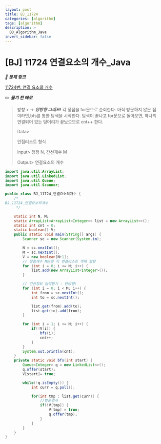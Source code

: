 ```yaml
---
layout: post
title: BJ_11724
categories: [algorithm]
tags: [algorithm]
description: >
  BJ_Algorithm_Java
invert_sidebar: false
---
```

# [BJ] 11724 연결요소의 개수_Java

 ***🏹 문제 링크***

[11724번: 연결 요소의 개수](https://www.acmicpc.net/problem/11724)

✏️ ***풀기 전 메모*** 

> 방향 x -> ***양방향 그래프!*** 
각 정점을 for문으로 순회한다. 
아직 방문하지 않은 점이라면,bfs를 통한 탐색을 시작한다. 
탐색이 끝나고 for문으로 돌아오면, 하나의 연결되어 있는 덩어리가 끝났으므로 cnt++ 한다.
> 
> 
> Data>
> 
> 인접리스트 형식
> 
> Input>
> 정점 N, 간선개수 M
> 
> Output>
> 연결요소의 개수 
> 

```java
import java.util.ArrayList;
import java.util.LinkedList;
import java.util.Queue;
import java.util.Scanner;

public class BJ_11724_연결요소의개수 {
	/*
BJ_11724_연결요소의개수 	
	 */	

	static int N, M; 
	static ArrayList<ArrayList<Integer>> list = new ArrayList<>();
	static int cnt = 0; 
	static boolean[] V; 
	public static void main(String[] args) {
		Scanner sc = new Scanner(System.in);

		N = sc.nextInt(); 
		M = sc.nextInt(); 
		V = new boolean[N+1];
		// 정점개수 N만큼 각 연결리스트 객체 할당
		for (int i = 0; i <= N; i++) {
			list.add(new ArrayList<Integer>());
		}

		// 간선정보 입력받기 : 단방향!
		for (int i = 0; i < M; i++) {
			int from = sc.nextInt(); 
			int to = sc.nextInt(); 

			list.get(from).add(to);
			list.get(to).add(from);
		}

		for (int i = 1; i <= N; i++) {
			if(!V[i]) {
				bfs(i); 
				cnt++;
			}			
		}
		System.out.println(cnt);
	}
	private static void bfs(int start) {
		Queue<Integer> q = new LinkedList<>();
		q.offer(start);
		V[start]= true; 

		while(!q.isEmpty()) {
			int curr = q.poll(); 

			for(int tmp : list.get(curr)) {
				//방문검사 
				if(!V[tmp]) {
					V[tmp] = true; 
					q.offer(tmp);
				}
			}
		}
	}
}
```